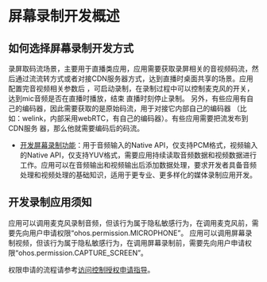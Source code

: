 # 屏幕录制开发概述

## 如何选择屏幕录制开发方式

录屏取码流场景，主要用于直播类应用，应用需要获取录屏相关的音视频码流，然后通过流流转方式或者对接CDN服务器方式，达到直播时桌面共享的场景。应用配置完音视频相关参数后 ，可启动录制，在录制过程中可以控制麦克风的开关，达到mic音频是否在直播时播放，结束 直播时刻停止录制。 
另外，有些应用有自己的编码器，因此需要获取的是原始码流，用于对接它内部自己的编码器 （比如：welink，内部采用webRTC，有自己的编码器）。有些应用需要把流发布到CDN服务 器，那么他就需要编码后的码流。

- [开发屏幕录制功能](avscreen-capture-development.md)：用于音频输入的Native API，仅支持PCM格式，视频输入的Native API，仅支持YUV格式，需要应用持续读取音频数据和视频数据进行工作。应用可以在音频输出和视频输出后添加数据处理，要求开发者具备音频处理和视频处理的基础知识，适用于更专业、更多样化的媒体录制应用开发。

## 开发录制应用须知

应用可以调用麦克风录制音频，但该行为属于隐私敏感行为，在调用麦克风前，需要先向用户申请权限“ohos.permission.MICROPHONE”。
应用可以调用屏幕录制视频，但该行为属于隐私敏感行为，在调用屏幕录制前，需要先向用户申请权限“ohos.permission.CAPTURE_SCREEN”。

权限申请的流程请参考[访问控制授权申请指导](../security/accesstoken-guidelines.md)。
